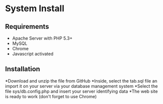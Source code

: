  System Install
================

Requirements
-------------
* Apache Server with PHP 5.3+
* MySQL
* Chrome
* Javascript activated

Installation
-------------

*Download and unzip the file from GitHub
*Inside, select the tab.sql file an import it on your server via your database management system
*Select the file sys/db.config.php and insert your server identifying data
*The web site is ready to work (don't forget to use Chrome)
